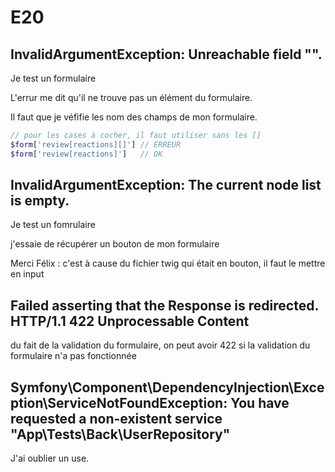# E20

## InvalidArgumentException: Unreachable field "".

Je test un formulaire

L'errur me dit qu'il ne trouve pas un élément du formulaire.

Il faut que je véfifie les nom des champs de mon formulaire.

```php
// pour les cases à cocher, il faut utiliser sans les []
$form['review[reactions][]'] // ERREUR
$form['review[reactions]']   // OK
```

## InvalidArgumentException: The current node list is empty.

Je test un fomrulaire

j'essaie de récupérer un bouton de mon formulaire

Merci Félix : c'est à cause du fichier twig qui était en bouton, il faut le mettre en input

## Failed asserting that the Response is redirected. HTTP/1.1 422 Unprocessable Content

du fait de la validation du formulaire, on peut avoir 422 si la validation du formulaire n'a pas fonctionnée

## Symfony\Component\DependencyInjection\Exception\ServiceNotFoundException: You have requested a non-existent service "App\Tests\Back\UserRepository"

J'ai oublier un use.
